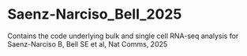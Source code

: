 # Saenz-Narciso_Bell_2025
Contains the code underlying bulk and single cell RNA-seq analysis for Saenz-Narciso B, Bell SE et al, Nat Comms, 2025
